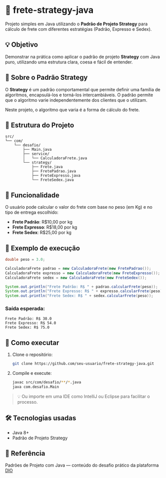# 🚚 frete-strategy-java

Projeto simples em Java utilizando o **Padrão de Projeto Strategy** para cálculo de frete com diferentes estratégias (Padrão, Expresso e Sedex).

## 💡 Objetivo

Demonstrar na prática como aplicar o padrão de projeto **Strategy** com Java puro, utilizando uma estrutura clara, coesa e fácil de entender.

## 📌 Sobre o Padrão Strategy

O **Strategy** é um padrão comportamental que permite definir uma família de algoritmos, encapsulá-los e torná-los intercambiáveis. O padrão permite que o algoritmo varie independentemente dos clientes que o utilizam.

Neste projeto, o algoritmo que varia é a forma de cálculo do frete.

## 📁 Estrutura do Projeto

```
src/
└── com/
    └── desafio/
        ├── Main.java
        ├── service/
        │   └── CalculadoraFrete.java
        └── strategy/
            ├── Frete.java
            ├── FretePadrao.java
            ├── FreteExpresso.java
            └── FreteSedex.java
```

## 🧠 Funcionalidade

O usuário pode calcular o valor do frete com base no peso (em Kg) e no tipo de entrega escolhido:
- **Frete Padrão**: R$10,00 por kg
- **Frete Expresso**: R$18,00 por kg
- **Frete Sedex**: R$25,00 por kg

## 🧪 Exemplo de execução

```java
double peso = 3.0;

CalculadoraFrete padrao = new CalculadoraFrete(new FretePadrao());
CalculadoraFrete expresso = new CalculadoraFrete(new FreteExpresso());
CalculadoraFrete sedex = new CalculadoraFrete(new FreteSedex());

System.out.println("Frete Padrão: R$ " + padrao.calcularFrete(peso));
System.out.println("Frete Expresso: R$ " + expresso.calcularFrete(peso));
System.out.println("Frete Sedex: R$ " + sedex.calcularFrete(peso));
```

### Saída esperada:

```
Frete Padrão: R$ 30.0
Frete Expresso: R$ 54.0
Frete Sedex: R$ 75.0
```

## 🚀 Como executar

1. Clone o repositório:
   ```bash
   git clone https://github.com/seu-usuario/frete-strategy-java.git
   ```

2. Compile e execute:
   ```bash
   javac src/com/desafio/**/*.java
   java com.desafio.Main
   ```

> 💡 Ou importe em uma IDE como IntelliJ ou Eclipse para facilitar o processo.

## 🛠️ Tecnologias usadas

- Java 8+
- Padrão de Projeto Strategy

## 📘 Referência

Padrões de Projeto com Java — conteúdo do desafio prático da plataforma [DIO](https://www.dio.me)
